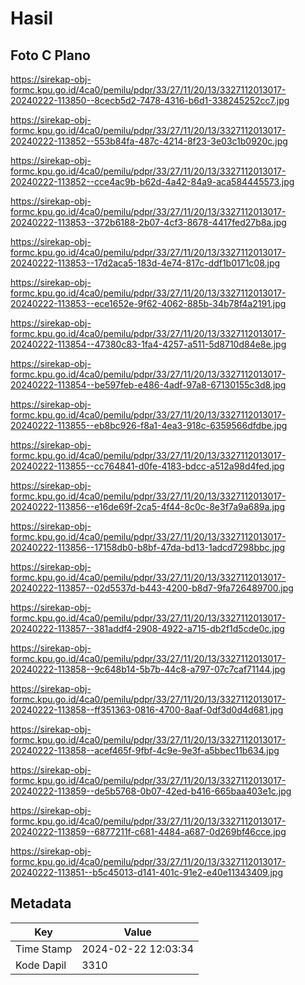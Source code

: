 # Hasil

## Foto C Plano

https://sirekap-obj-formc.kpu.go.id/4ca0/pemilu/pdpr/33/27/11/20/13/3327112013017-20240222-113850--8cecb5d2-7478-4316-b6d1-338245252cc7.jpg

https://sirekap-obj-formc.kpu.go.id/4ca0/pemilu/pdpr/33/27/11/20/13/3327112013017-20240222-113852--553b84fa-487c-4214-8f23-3e03c1b0920c.jpg

https://sirekap-obj-formc.kpu.go.id/4ca0/pemilu/pdpr/33/27/11/20/13/3327112013017-20240222-113852--cce4ac9b-b62d-4a42-84a9-aca584445573.jpg

https://sirekap-obj-formc.kpu.go.id/4ca0/pemilu/pdpr/33/27/11/20/13/3327112013017-20240222-113853--372b6188-2b07-4cf3-8678-4417fed27b8a.jpg

https://sirekap-obj-formc.kpu.go.id/4ca0/pemilu/pdpr/33/27/11/20/13/3327112013017-20240222-113853--17d2aca5-183d-4e74-817c-ddf1b0171c08.jpg

https://sirekap-obj-formc.kpu.go.id/4ca0/pemilu/pdpr/33/27/11/20/13/3327112013017-20240222-113853--ece1652e-9f62-4062-885b-34b78f4a2191.jpg

https://sirekap-obj-formc.kpu.go.id/4ca0/pemilu/pdpr/33/27/11/20/13/3327112013017-20240222-113854--47380c83-1fa4-4257-a511-5d8710d84e8e.jpg

https://sirekap-obj-formc.kpu.go.id/4ca0/pemilu/pdpr/33/27/11/20/13/3327112013017-20240222-113854--be597feb-e486-4adf-97a8-67130155c3d8.jpg

https://sirekap-obj-formc.kpu.go.id/4ca0/pemilu/pdpr/33/27/11/20/13/3327112013017-20240222-113855--eb8bc926-f8a1-4ea3-918c-6359566dfdbe.jpg

https://sirekap-obj-formc.kpu.go.id/4ca0/pemilu/pdpr/33/27/11/20/13/3327112013017-20240222-113855--cc764841-d0fe-4183-bdcc-a512a98d4fed.jpg

https://sirekap-obj-formc.kpu.go.id/4ca0/pemilu/pdpr/33/27/11/20/13/3327112013017-20240222-113856--e16de69f-2ca5-4f44-8c0c-8e3f7a9a689a.jpg

https://sirekap-obj-formc.kpu.go.id/4ca0/pemilu/pdpr/33/27/11/20/13/3327112013017-20240222-113856--17158db0-b8bf-47da-bd13-1adcd7298bbc.jpg

https://sirekap-obj-formc.kpu.go.id/4ca0/pemilu/pdpr/33/27/11/20/13/3327112013017-20240222-113857--02d5537d-b443-4200-b8d7-9fa726489700.jpg

https://sirekap-obj-formc.kpu.go.id/4ca0/pemilu/pdpr/33/27/11/20/13/3327112013017-20240222-113857--381addf4-2908-4922-a715-db2f1d5cde0c.jpg

https://sirekap-obj-formc.kpu.go.id/4ca0/pemilu/pdpr/33/27/11/20/13/3327112013017-20240222-113858--9c648b14-5b7b-44c8-a797-07c7caf71144.jpg

https://sirekap-obj-formc.kpu.go.id/4ca0/pemilu/pdpr/33/27/11/20/13/3327112013017-20240222-113858--ff351363-0816-4700-8aaf-0df3d0d4d681.jpg

https://sirekap-obj-formc.kpu.go.id/4ca0/pemilu/pdpr/33/27/11/20/13/3327112013017-20240222-113858--acef465f-9fbf-4c9e-9e3f-a5bbec11b634.jpg

https://sirekap-obj-formc.kpu.go.id/4ca0/pemilu/pdpr/33/27/11/20/13/3327112013017-20240222-113859--de5b5768-0b07-42ed-b416-665baa403e1c.jpg

https://sirekap-obj-formc.kpu.go.id/4ca0/pemilu/pdpr/33/27/11/20/13/3327112013017-20240222-113859--6877211f-c681-4484-a687-0d269bf46cce.jpg

https://sirekap-obj-formc.kpu.go.id/4ca0/pemilu/pdpr/33/27/11/20/13/3327112013017-20240222-113851--b5c45013-d141-401c-91e2-e40e11343409.jpg


## Metadata

| Key        | Value               |
| ---------- | ------------------- |
| Time Stamp | 2024-02-22 12:03:34 |
| Kode Dapil | 3310                |



